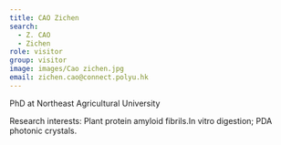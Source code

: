 ```yaml
---
title: CAO Zichen
search:
  - Z. CAO
  - Zichen
role: visitor
group: visitor
image: images/Cao zichen.jpg
email: zichen.cao@connect.polyu.hk
---
```

PhD at Northeast Agricultural University

Research interests: Plant protein amyloid fibrils.In vitro digestion; PDA photonic crystals.
